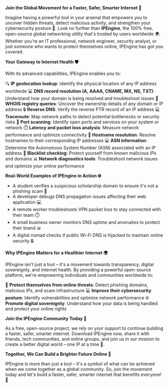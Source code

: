 **Join the Global Movement for a Faster, Safer, Smarter Internet 🚀**

Imagine having a powerful tool in your arsenal that empowers you to uncover hidden threats, detect malicious activity, and strengthen your cybersecurity posture 🔐. Look no further than **IPEngine**, the 100% free, open-source global networking utility that's trusted by users worldwide 🌍. Whether you're an IT professional, network engineer, security analyst, or just someone who wants to protect themselves online, IPEngine has got you covered.

**Your Gateway to Internet Health 🛡️**

With its advanced capabilities, IPEngine enables you to:

🔍 **IP geolocation lookup**: Identify the physical location of any IP address worldwide
💻 **DNS record resolution (A, AAAA, CNAME, MX, NS, TXT)**: Understand how your domain is being resolved and troubleshoot issues
📡 **WHOIS registry queries**: Uncover the ownership details of any domain or IP address
🔒 **Reverse DNS**: Verify the reverse PTR record of an IP address
💻 **Traceroute**: Map network paths to detect potential bottlenecks or security risks
🚀 **Port scanning**: Identify open ports and services on your system or network
⏱️ **Latency and packet loss analysis**: Measure network performance and optimize connectivity
📡 **Hostname resolution**: Resolve hostnames to their corresponding IP addresses
💻 **ASN information**: Determine the Autonomous System Number (ASN) associated with an IP address
🚫 **Blacklist checking**: Protect yourself from known malicious IPs and domains
📊 **Network diagnostics tools**: Troubleshoot network issues and optimize your online performance

**Real-World Examples of IPEngine in Action 🌐**

* A student verifies a suspicious scholarship domain to ensure it's not a phishing scam 🚫
* A developer debugs DNS propagation issues affecting their web application 💻
* A remote worker troubleshoots VPN packet loss to stay connected with their team ⏱️
* A small business owner monitors DNS uptime and anomalies to protect their brand 📊
* A digital nomad checks if public Wi-Fi DNS is hijacked to maintain online security 🔒

**Why IPEngine Matters for a Healthier Internet 🌍**

IPEngine isn't just a tool – it's a movement towards transparency, digital sovereignty, and internet health. By providing a powerful open-source platform, we're empowering individuals and communities worldwide to:

📢 **Protect themselves from online threats**: Detect phishing domains, malicious IPs, and scam infrastructure
💻 **Improve their cybersecurity posture**: Identify vulnerabilities and optimize network performance
🌐 **Promote digital sovereignty**: Understand how your data is being handled and protect your online rights

**Join the IPEngine Community Today 🤝**

As a free, open-source project, we rely on your support to continue building a faster, safer, smarter internet. Download IPEngine now, share it with friends, tech communities, and online groups, and join us in our mission to create a better digital world – one IP at a time 🔗.

**Together, We Can Build a Brighter Future Online 🌟**

IPEngine is more than just a tool – it's a symbol of what can be achieved when we come together as a global community. So, join the movement today and let's build a faster, safer, smarter internet that benefits everyone! 💪